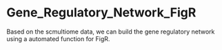 # Gene_Regulatory_Network_FigR
Based on the scmultiome data, we can build the gene regulatory network using a automated function for FigR.
